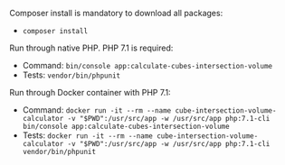 Composer install is mandatory to download all packages:
* `composer install`

Run through native PHP. PHP 7.1 is required:
* Command: `bin/console app:calculate-cubes-intersection-volume`
* Tests: `vendor/bin/phpunit`

Run through Docker container with PHP 7.1:
* Command: `docker run -it --rm --name cube-intersection-volume-calculator -v "$PWD":/usr/src/app -w /usr/src/app php:7.1-cli bin/console app:calculate-cubes-intersection-volume`
* Tests: `docker run -it --rm --name cube-intersection-volume-calculator -v "$PWD":/usr/src/app -w /usr/src/app php:7.1-cli vendor/bin/phpunit`